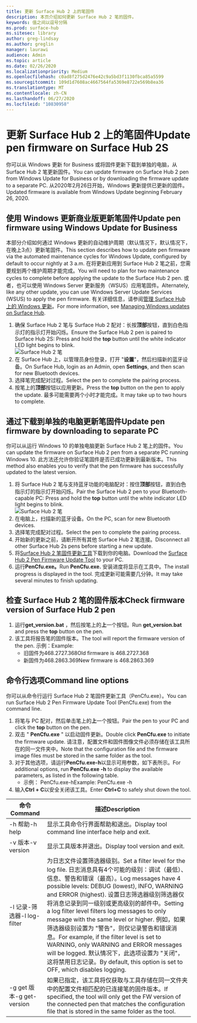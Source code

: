 ```yaml
---
title: 更新 Surface Hub 2 上的笔固件
description: 本页介绍如何更新 Surface Hub 2 笔的固件。
keywords: 值之间以逗号分隔
ms.prod: surface-hub
ms.sitesec: library
author: greg-lindsay
ms.author: greglin
manager: laurawi
audience: Admin
ms.topic: article
ms.date: 02/26/2020
ms.localizationpriority: Medium
ms.openlocfilehash: c0ad8f275d2476e42c9a5bd3f1130fbca85a5599
ms.sourcegitcommit: 109d1d7608ac4667564fa5369e8722e569b8ea36
ms.translationtype: MT
ms.contentlocale: zh-CN
ms.lasthandoff: 06/27/2020
ms.locfileid: "10830958"
---
```

# <span data-ttu-id="d93d9-104">更新 Surface Hub 2 上的笔固件</span><span class="sxs-lookup"><span data-stu-id="d93d9-104">Update pen firmware on Surface Hub 2S</span></span>

<span data-ttu-id="d93d9-105">你可以从 Windows 更新 for Business 或将固件更新下载到单独的电脑，从 Surface Hub 2 笔更新固件。</span><span class="sxs-lookup"><span data-stu-id="d93d9-105">You can update firmware on Surface Hub 2 pen from Windows Update for Business or by downloading the firmware update to a separate PC.</span></span> <span data-ttu-id="d93d9-106">从2020年2月26日开始，Windows 更新提供已更新的固件。</span><span class="sxs-lookup"><span data-stu-id="d93d9-106">Updated firmware is available from Windows Update beginning February 26, 2020.</span></span> 

## <span data-ttu-id="d93d9-107">使用 Windows 更新商业版更新笔固件</span><span class="sxs-lookup"><span data-stu-id="d93d9-107">Update pen firmware using Windows Update for Business</span></span>

<span data-ttu-id="d93d9-108">本部分介绍如何通过 Windows 更新的自动维护周期（默认情况下，默认情况下，在晚上3点）更新笔固件。</span><span class="sxs-lookup"><span data-stu-id="d93d9-108">This section describes how to update pen firmware via the automated maintenance cycles for Windows Update, configured by default to occur nightly at 3 a.m.</span></span> <span data-ttu-id="d93d9-109">在将更新应用到 Surface Hub 2 笔之前，您需要规划两个维护周期才能完成。</span><span class="sxs-lookup"><span data-stu-id="d93d9-109">You will need to plan for two maintenance cycles to complete before applying the update to the Surface Hub 2 pen.</span></span> <span data-ttu-id="d93d9-110">或者，也可以使用 Windows Server 更新服务（WSUS）应用笔固件。</span><span class="sxs-lookup"><span data-stu-id="d93d9-110">Alternately, like any other update, you can use Windows Server Update Services (WSUS) to apply the pen firmware.</span></span> <span data-ttu-id="d93d9-111">有关详细信息，请参阅[管理 Surface Hub 上的 Windows 更新](manage-windows-updates-for-surface-hub.md)。</span><span class="sxs-lookup"><span data-stu-id="d93d9-111">For more information, see [Managing Windows updates on Surface Hub](manage-windows-updates-for-surface-hub.md).</span></span>

1. <span data-ttu-id="d93d9-112">确保 Surface Hub 2 笔与 Surface Hub 2 配对：长按**顶部**按钮，直到白色指示灯的指示灯开始闪烁。</span><span class="sxs-lookup"><span data-stu-id="d93d9-112">Ensure the Surface Hub 2 pen is paired to Surface Hub 2S: Press and hold the **top** button until the white indicator LED light begins to blink.</span></span> <br>
![Surface Hub 2 笔](images/sh2-pen-1.png) <br>
2. <span data-ttu-id="d93d9-114">在 Surface Hub 上，以管理员身份登录，打开 "**设置**"，然后扫描新的蓝牙设备。</span><span class="sxs-lookup"><span data-stu-id="d93d9-114">On Surface Hub, login as an Admin, open **Settings**, and then scan for new Bluetooth devices.</span></span>
3. <span data-ttu-id="d93d9-115">选择笔完成配对过程。</span><span class="sxs-lookup"><span data-stu-id="d93d9-115">Select the pen to complete the pairing process.</span></span>
4. <span data-ttu-id="d93d9-116">按笔上的**顶部**按钮以应用更新。</span><span class="sxs-lookup"><span data-stu-id="d93d9-116">Press the **top** button on the pen to apply the update.</span></span> <span data-ttu-id="d93d9-117">最多可能需要两个小时才能完成。</span><span class="sxs-lookup"><span data-stu-id="d93d9-117">It may take up to two hours to complete.</span></span>

## <span data-ttu-id="d93d9-118">通过下载到单独的电脑更新笔固件</span><span class="sxs-lookup"><span data-stu-id="d93d9-118">Update pen firmware by downloading to separate PC</span></span>

<span data-ttu-id="d93d9-119">你可以从运行 Windows 10 的单独电脑更新 Surface Hub 2 笔上的固件。</span><span class="sxs-lookup"><span data-stu-id="d93d9-119">You can update the firmware on Surface Hub 2 pen from a separate PC running Windows 10.</span></span> <span data-ttu-id="d93d9-120">此方法还允许你验证笔固件是否已成功更新到最新版本。</span><span class="sxs-lookup"><span data-stu-id="d93d9-120">This method also enables you to verify that the pen firmware has successfully updated to the latest version.</span></span>

1. <span data-ttu-id="d93d9-121">将 Surface Hub 2 笔与支持蓝牙功能的电脑配对：按住**顶部**按钮，直到白色指示灯的指示灯开始闪烁。</span><span class="sxs-lookup"><span data-stu-id="d93d9-121">Pair the Surface Hub 2 pen to your Bluetooth-capable PC: Press and hold the **top** button until the white indicator LED light begins to blink.</span></span> <br>
![Surface Hub 2 笔](images/sh2-pen-1.png) <br>
2. <span data-ttu-id="d93d9-123">在电脑上，扫描新的蓝牙设备。</span><span class="sxs-lookup"><span data-stu-id="d93d9-123">On the PC, scan for new Bluetooth devices.</span></span>
3. <span data-ttu-id="d93d9-124">选择笔完成配对过程。</span><span class="sxs-lookup"><span data-stu-id="d93d9-124">Select the pen to complete the pairing process.</span></span>
4. <span data-ttu-id="d93d9-125">开始新的更新之前，请断开所有其他 Surface Hub 2 笔连接。</span><span class="sxs-lookup"><span data-stu-id="d93d9-125">Disconnect all other Surface Hub 2s pens before starting a new update.</span></span>
3. <span data-ttu-id="d93d9-126">将[Surface Hub 2 笔固件更新工具](https://download.microsoft.com/download/8/3/F/83FD5089-D14E-42E3-AF7C-6FC36F80D347/Pen_Firmware_Tool.zip)下载到你的电脑。</span><span class="sxs-lookup"><span data-stu-id="d93d9-126">Download the [Surface Hub 2 Pen Firmware Update Tool](https://download.microsoft.com/download/8/3/F/83FD5089-D14E-42E3-AF7C-6FC36F80D347/Pen_Firmware_Tool.zip) to your PC.</span></span>
4. <span data-ttu-id="d93d9-127">运行**PenCfu.exe。**</span><span class="sxs-lookup"><span data-stu-id="d93d9-127">Run **PenCfu.exe.**</span></span> <span data-ttu-id="d93d9-128">安装进度将显示在工具中。</span><span class="sxs-lookup"><span data-stu-id="d93d9-128">The install progress is displayed in the tool.</span></span> <span data-ttu-id="d93d9-129">完成更新可能需要几分钟。</span><span class="sxs-lookup"><span data-stu-id="d93d9-129">It may take several minutes to finish updating.</span></span> 


## <span data-ttu-id="d93d9-130">检查 Surface Hub 2 笔的固件版本</span><span class="sxs-lookup"><span data-stu-id="d93d9-130">Check firmware version of Surface Hub 2 pen</span></span>

1. <span data-ttu-id="d93d9-131">运行**get_version.bat** ，然后按笔上的**上**一个按钮。</span><span class="sxs-lookup"><span data-stu-id="d93d9-131">Run **get_version.bat** and press the **top** button on the pen.</span></span>
2. <span data-ttu-id="d93d9-132">该工具将报告笔的固件版本。</span><span class="sxs-lookup"><span data-stu-id="d93d9-132">The tool will report the firmware version of the pen.</span></span> <span data-ttu-id="d93d9-133">示例：</span><span class="sxs-lookup"><span data-stu-id="d93d9-133">Example:</span></span>
    - <span data-ttu-id="d93d9-134">旧固件为468.2727.368</span><span class="sxs-lookup"><span data-stu-id="d93d9-134">Old firmware is 468.2727.368</span></span>
    - <span data-ttu-id="d93d9-135">新固件为468.2863.369</span><span class="sxs-lookup"><span data-stu-id="d93d9-135">New firmware is 468.2863.369</span></span>

## <span data-ttu-id="d93d9-136">命令行选项</span><span class="sxs-lookup"><span data-stu-id="d93d9-136">Command line options</span></span>

<span data-ttu-id="d93d9-137">你可以从命令行运行 Surface Hub 2 笔固件更新工具（PenCfu.exe）。</span><span class="sxs-lookup"><span data-stu-id="d93d9-137">You can run Surface Hub 2 Pen Firmware Update Tool (PenCfu.exe) from the command line.</span></span>

1. <span data-ttu-id="d93d9-138">将笔与 PC 配对，然后单击笔上的**上**一个按钮。</span><span class="sxs-lookup"><span data-stu-id="d93d9-138">Pair the pen to your PC and click the **top** button on the pen.</span></span>
2. <span data-ttu-id="d93d9-139">双击 " **PenCfu.exe** " 以启动固件更新。</span><span class="sxs-lookup"><span data-stu-id="d93d9-139">Double click **PenCfu.exe** to initiate the firmware update.</span></span> <span data-ttu-id="d93d9-140">请注意，配置文件和固件图像文件必须存储在该工具所在的同一文件夹中。</span><span class="sxs-lookup"><span data-stu-id="d93d9-140">Note that the configuration file and the firmware image files must be stored in the same folder as the tool.</span></span>
3. <span data-ttu-id="d93d9-141">对于其他选项，请运行**PenCfu.exe-h**以显示可用参数，如下表所示。</span><span class="sxs-lookup"><span data-stu-id="d93d9-141">For additional options, run **PenCfu.exe -h** to display the available parameters, as listed in the following table.</span></span>  
    - <span data-ttu-id="d93d9-142">示例： PenCfu.exe-h</span><span class="sxs-lookup"><span data-stu-id="d93d9-142">Example: PenCfu.exe -h</span></span>
4. <span data-ttu-id="d93d9-143">输入**Ctrl + C**以安全关闭该工具。</span><span class="sxs-lookup"><span data-stu-id="d93d9-143">Enter **Ctrl+C** to safely shut down the tool.</span></span>

 

| **<span data-ttu-id="d93d9-144">命令</span><span class="sxs-lookup"><span data-stu-id="d93d9-144">Command</span></span>**    | **<span data-ttu-id="d93d9-145">描述</span><span class="sxs-lookup"><span data-stu-id="d93d9-145">Description</span></span>**                                                                                                                                                                                                                                                                                                                                                                                |
| -------------- | ---------------------------------------------------------------------------------------------------------------------------------------------------------------------------------------------------------------------------------------------------------------------------------------------------------------------------------------------------------------------------------------------- |
| <span data-ttu-id="d93d9-146">-h 帮助</span><span class="sxs-lookup"><span data-stu-id="d93d9-146">-h help</span></span>        | <span data-ttu-id="d93d9-147">显示工具命令行界面帮助和退出。</span><span class="sxs-lookup"><span data-stu-id="d93d9-147">Display tool command line interface help and exit.</span></span>                                                                                                                                                                                                                                                                                                                                             |
| <span data-ttu-id="d93d9-148">-v 版本</span><span class="sxs-lookup"><span data-stu-id="d93d9-148">-v version</span></span>     | <span data-ttu-id="d93d9-149">显示工具版本并退出。</span><span class="sxs-lookup"><span data-stu-id="d93d9-149">Display tool version and exit.</span></span>                                                                                                                                                                                                                                                                                                                                                                 |
| <span data-ttu-id="d93d9-150">-l 记录-筛选器</span><span class="sxs-lookup"><span data-stu-id="d93d9-150">-l log-filter</span></span>  | <span data-ttu-id="d93d9-151">为日志文件设置筛选器级别。</span><span class="sxs-lookup"><span data-stu-id="d93d9-151">Set a filter level for the log file.</span></span> <span data-ttu-id="d93d9-152">日志消息具有4个可能的级别：调试（最低）、信息、警告和错误（最高）。</span><span class="sxs-lookup"><span data-stu-id="d93d9-152">Log messages have 4 possible levels: DEBUG (lowest), INFO, WARNING and ERROR (highest).</span></span> <span data-ttu-id="d93d9-153">设置日志筛选器级别筛选器仅将消息记录到同一级别或更高级别的邮件中。</span><span class="sxs-lookup"><span data-stu-id="d93d9-153">Setting a log filter level filters log messages to only message with the same level or higher.</span></span> <span data-ttu-id="d93d9-154">例如，如果筛选器级别设置为 "警告"，则仅记录警告和错误消息。</span><span class="sxs-lookup"><span data-stu-id="d93d9-154">For example, if the filter level is set to WARNING, only WARNING and ERROR messages will be logged.</span></span> <span data-ttu-id="d93d9-155">默认情况下，此选项设置为 "关闭"，这将禁用日志记录。</span><span class="sxs-lookup"><span data-stu-id="d93d9-155">By default, this option is set to OFF, which disables logging.</span></span> |
| <span data-ttu-id="d93d9-156">-g get 版本</span><span class="sxs-lookup"><span data-stu-id="d93d9-156">-g get-version</span></span> | <span data-ttu-id="d93d9-157">如果已指定，该工具将仅获取与工具存储在同一文件夹中的配置文件相匹配的已连接笔的固件版本。</span><span class="sxs-lookup"><span data-stu-id="d93d9-157">If specified, the tool will only get the FW version of the connected pen that matches the configuration file that is stored in the same folder as the tool.</span></span>                                                                                                                                                                                                                                    